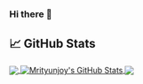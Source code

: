 ### Hi there 👋

<!--
**mjoyshuvo/mjoyshuvo** is a ✨ _special_ ✨ repository because its `README.md` (this file) appears on your GitHub profile.
-->
## &#x1f4c8; GitHub Stats

<a href="https://github.com/mjoyshuvo/mjoyshuvo">
  <img align="center" src="https://github-readme-stats.vercel.app/api/top-langs/?username=mjoyshuvo&hide=php,html&title_color=ffffff&text_color=c9cacc&icon_color=2bbc8a&bg_color=1d1f21" />
</a>
<a href="https://github.com/mjoyshuvo/mjoyshuvo">
  <img align="center" src="https://github-readme-stats.vercel.app/api?username=mjoyshuvo&show_icons=true&line_height=27&count_private=true&title_color=ffffff&text_color=c9cacc&icon_color=2bbc8a&bg_color=1d1f21" alt="Mrityunjoy's GitHub Stats" />
</a>

<a href="https://github.com/mjoyshuvo/DjangoWith-Bootstrap">
  <img align="center" src="https://github-readme-stats.vercel.app/api/pin/?username=mjoyshuvo&repo=DjangoWith-Bootstrap&title_color=ffffff&text_color=c9cacc&icon_color=2bbc8a&bg_color=1d1f21" />
</a>

